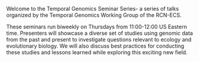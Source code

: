 Welcome to the Temporal Genomics Seminar Series- a series of talks organized by the Temporal Genomics Working Group of the RCN-ECS.

These seminars run biweekly on Thursdays from 11:00-12:00 US Eastern time. Presenters will showcase a diverse set of studies using genomic data from the past and present to investigate questions relevant to ecology and evolutionary biology. We will also discuss best practices for conducting these studies and lessons learned while exploring this exciting new field.
